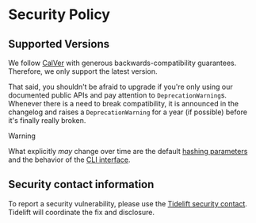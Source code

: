 # Security Policy

## Supported Versions

We follow [CalVer](https://calver.org) with generous backwards-compatibility guarantees.
Therefore, we only support the latest version.

That said, you shouldn't be afraid to upgrade if you're only using our documented public APIs and pay attention to `DeprecationWarning`s.
Whenever there is a need to break compatibility, it is announced in the changelog and raises a `DeprecationWarning` for a year (if possible) before it's finally really broken.

> [!WARNING]
> What explicitly *may* change over time are the default [hashing parameters](https://argon2-cffi.readthedocs.io/en/stable/parameters.html) and the behavior of the [CLI interface](https://argon2-cffi.readthedocs.io/en/stable/cli.html).


## Security contact information

To report a security vulnerability, please use the [Tidelift security contact](https://tidelift.com/security).
Tidelift will coordinate the fix and disclosure.
